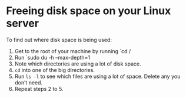 # Freeing disk space on your Linux server

To find out where disk space is being used:

1. Get to the root of your machine by running `cd /
2. Run `sudo du -h –max-depth=1
3. Note which directories are using a lot of disk space.
4. `cd` into one of the big directories.
5. Run `ls -l` to see which files are using a lot of space. Delete any you don’t need.
6. Repeat steps 2 to 5.
